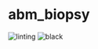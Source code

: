 # abm_biopsy

![linting](https://github.com/aprybutok/abm_biopsy/workflows/lint/badge.svg)
![black](https://github.com/aprybutok/abm_biopsy/workflows/Lint/badge.svg)
